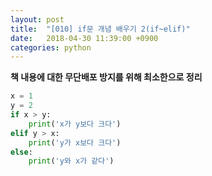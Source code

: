 ```yaml
---
layout: post
title:  "[010] if문 개념 배우기 2(if~elif)"
date:   2018-04-30 11:39:00 +0900
categories: python
---
```

**책 내용에 대한 무단배포 방지를 위해 최소한으로 정리**

```python
x = 1
y = 2
if x > y:
    print('x가 y보다 크다')
elif y > x:
    print('y가 x보다 크다')
else:
    print('y와 x가 같다') 
```
